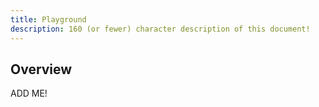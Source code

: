 ```yaml
---
title: Playground
description: 160 (or fewer) character description of this document!
---
```


## Overview

ADD ME!

